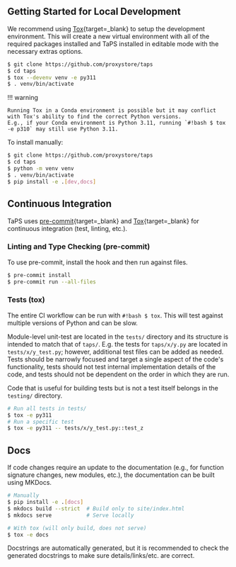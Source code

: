 ## Getting Started for Local Development

We recommend using [Tox](https://tox.wiki/en/latest/index.html){target=_blank} to setup the development environment.
This will create a new virtual environment with all of the required packages installed and TaPS installed in editable mode with the necessary extras options.

```bash
$ git clone https://github.com/proxystore/taps
$ cd taps
$ tox --devenv venv -e py311
$ . venv/bin/activate
```

!!! warning

    Running Tox in a Conda environment is possible but it may conflict with Tox's ability to find the correct Python versions.
    E.g., if your Conda environment is Python 3.11, running `#!bash $ tox -e p310` may still use Python 3.11.

To install manually:
```bash
$ git clone https://github.com/proxystore/taps
$ cd taps
$ python -m venv venv
$ . venv/bin/activate
$ pip install -e .[dev,docs]
```

## Continuous Integration

TaPS uses [pre-commit](https://pre-commit.com/){target=_blank} and [Tox](https://tox.wiki/en/latest/index.html){target=_blank} for continuous integration (test, linting, etc.).

### Linting and Type Checking (pre-commit)

To use pre-commit, install the hook and then run against files.

```bash
$ pre-commit install
$ pre-commit run --all-files
```

### Tests (tox)

The entire CI workflow can be run with `#!bash $ tox`.
This will test against multiple versions of Python and can be slow.

Module-level unit-test are located in the `tests/` directory and its structure is intended to match that of `taps/`.
E.g. the tests for `taps/x/y.py` are located in `tests/x/y_test.py`; however, additional test files can be added as needed.
Tests should be narrowly focused and target a single aspect of the code's functionality, tests should not test internal implementation details of the code, and tests should not be dependent on the order in which they are run.

Code that is useful for building tests but is not a test itself belongs in the `testing/` directory.

```bash
# Run all tests in tests/
$ tox -e py311
# Run a specific test
$ tox -e py311 -- tests/x/y_test.py::test_z
```

## Docs

If code changes require an update to the documentation (e.g., for function signature changes, new modules, etc.), the documentation can be built using MKDocs.

```bash
# Manually
$ pip install -e .[docs]
$ mkdocs build --strict  # Build only to site/index.html
$ mkdocs serve           # Serve locally

# With tox (will only build, does not serve)
$ tox -e docs
```

Docstrings are automatically generated, but it is recommended to check the generated docstrings to make sure details/links/etc. are correct.
